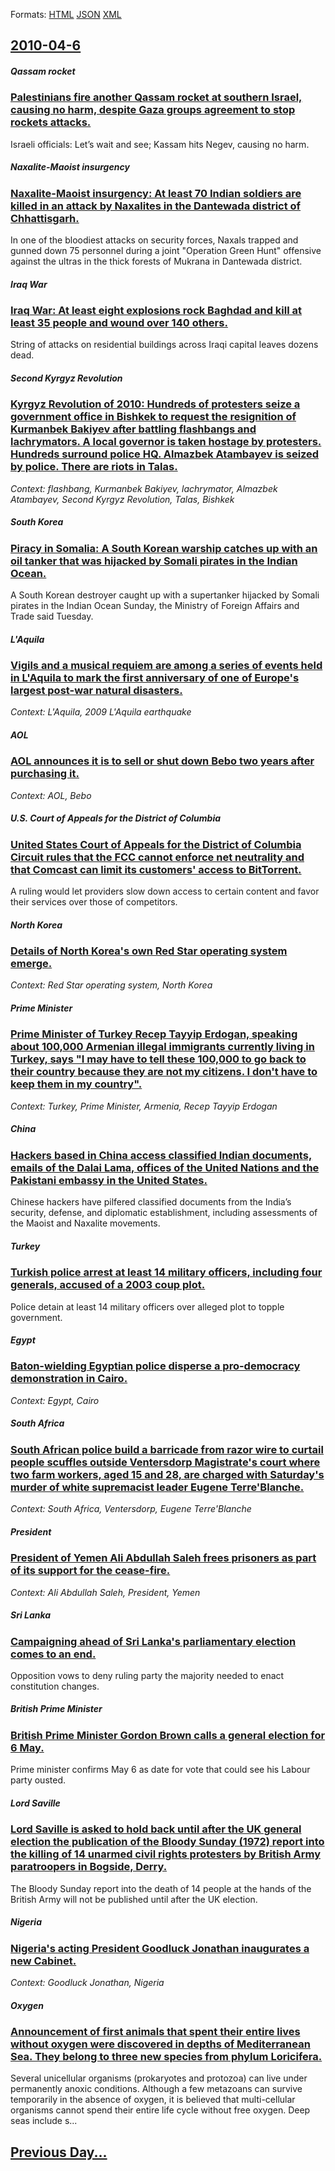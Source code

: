 
Formats: [HTML](2010/04/6/index.html)  [JSON](2010/04/6/index.json)  [XML](2010/04/6/index.xml)  

## [2010-04-6](/news/2010/04/6/index.md)

##### Qassam rocket
### [Palestinians fire another Qassam rocket at southern Israel, causing no harm, despite Gaza groups agreement to stop rockets attacks. ](/news/2010/04/6/palestinians-fire-another-qassam-rocket-at-southern-israel-causing-no-harm-despite-gaza-groups-agreement-to-stop-rockets-attacks.md)
Israeli officials: Let’s wait and see; Kassam hits Negev, causing no harm.

##### Naxalite-Maoist insurgency
### [Naxalite-Maoist insurgency: At least 70 Indian soldiers are killed in an attack by Naxalites in the Dantewada district of Chhattisgarh. ](/news/2010/04/6/naxaliteamaoist-insurgency-at-least-70-indian-soldiers-are-killed-in-an-attack-by-naxalites-in-the-dantewada-district-of-chhattisgarh.md)
In one of the bloodiest attacks on security forces, Naxals trapped and gunned down 75 personnel during a joint &quot;Operation Green Hunt&quot; offensive against the ultras in the thick forests of Mukrana in Dantewada district. 

##### Iraq War
### [Iraq War: At least eight explosions rock Baghdad and kill at least 35 people and wound over 140 others. ](/news/2010/04/6/iraq-war-at-least-eight-explosions-rock-baghdad-and-kill-at-least-35-people-and-wound-over-140-others.md)
String of attacks on residential buildings across Iraqi capital leaves dozens dead.

##### Second Kyrgyz Revolution
### [Kyrgyz Revolution of 2010: Hundreds of protesters seize a government office in Bishkek to request the resignition of Kurmanbek Bakiyev after battling flashbangs and lachrymators. A local governor is taken hostage by protesters. Hundreds surround police HQ. Almazbek Atambayev is seized by police. There are riots in Talas. ](/news/2010/04/6/kyrgyz-revolution-of-2010-hundreds-of-protesters-seize-a-government-office-in-bishkek-to-request-the-resignition-of-kurmanbek-bakiyev-after.md)
_Context: flashbang, Kurmanbek Bakiyev, lachrymator, Almazbek Atambayev, Second Kyrgyz Revolution, Talas, Bishkek_

##### South Korea
### [Piracy in Somalia: A South Korean warship catches up with an oil tanker that was hijacked by Somali pirates in the Indian Ocean. ](/news/2010/04/6/piracy-in-somalia-a-south-korean-warship-catches-up-with-an-oil-tanker-that-was-hijacked-by-somali-pirates-in-the-indian-ocean.md)
A South Korean destroyer caught up with a supertanker hijacked by Somali pirates in the Indian Ocean Sunday, the Ministry of Foreign Affairs and Trade said Tuesday.

##### L'Aquila
### [Vigils and a musical requiem are among a series of events held in L'Aquila to mark the first anniversary of one of Europe's largest post-war natural disasters. ](/news/2010/04/6/vigils-and-a-musical-requiem-are-among-a-series-of-events-held-in-l-aquila-to-mark-the-first-anniversary-of-one-of-europe-s-largest-post-war.md)
_Context: L'Aquila, 2009 L'Aquila earthquake_

##### AOL
### [AOL announces it is to sell or shut down Bebo two years after purchasing it. ](/news/2010/04/6/aol-announces-it-is-to-sell-or-shut-down-bebo-two-years-after-purchasing-it.md)
_Context: AOL, Bebo_

##### U.S. Court of Appeals for the District of Columbia
### [United States Court of Appeals for the District of Columbia Circuit rules that the FCC cannot enforce net neutrality and that Comcast can limit its customers' access to BitTorrent. ](/news/2010/04/6/united-states-court-of-appeals-for-the-district-of-columbia-circuit-rules-that-the-fcc-cannot-enforce-net-neutrality-and-that-comcast-can-li.md)
A ruling would let providers slow down access to certain content and favor their services over those of competitors.

##### North Korea
### [Details of North Korea's own Red Star operating system emerge. ](/news/2010/04/6/details-of-north-korea-s-own-red-star-operating-system-emerge.md)
_Context: Red Star operating system, North Korea_

##### Prime Minister
### [Prime Minister of Turkey Recep Tayyip Erdogan, speaking about 100,000 Armenian illegal immigrants currently living in Turkey, says "I may have to tell these 100,000 to go back to their country because they are not my citizens. I don't have to keep them in my country". ](/news/2010/04/6/prime-minister-of-turkey-recep-tayyip-erdoaan-speaking-about-100-000-armenian-illegal-immigrants-currently-living-in-turkey-says-i-may-h.md)
_Context: Turkey, Prime Minister, Armenia, Recep Tayyip Erdogan_

##### China
### [Hackers based in China access classified Indian documents, emails of the Dalai Lama, offices of the United Nations and the Pakistani embassy in the United States. ](/news/2010/04/6/hackers-based-in-china-access-classified-indian-documents-emails-of-the-dalai-lama-offices-of-the-united-nations-and-the-pakistani-embassy.md)
Chinese hackers have pilfered classified documents from the India&rsquo;s security, defense, and diplomatic establishment, including assessments of the Maoist and Naxalite movements.

##### Turkey
### [Turkish police arrest at least 14 military officers, including four generals, accused of a 2003 coup plot. ](/news/2010/04/6/turkish-police-arrest-at-least-14-military-officers-including-four-generals-accused-of-a-2003-coup-plot.md)
Police detain at least 14 military officers over alleged plot to topple government.

##### Egypt
### [Baton-wielding Egyptian police disperse a pro-democracy demonstration in Cairo. ](/news/2010/04/6/baton-wielding-egyptian-police-disperse-a-pro-democracy-demonstration-in-cairo.md)
_Context: Egypt, Cairo_

##### South Africa
### [South African police build a barricade from razor wire to curtail people scuffles outside Ventersdorp Magistrate's court where two farm workers, aged 15 and 28, are charged with Saturday's murder of white supremacist leader Eugene Terre'Blanche. ](/news/2010/04/6/south-african-police-build-a-barricade-from-razor-wire-to-curtail-people-scuffles-outside-ventersdorp-magistrate-s-court-where-two-farm-work.md)
_Context: South Africa, Ventersdorp, Eugene Terre'Blanche_

##### President
### [President of Yemen Ali Abdullah Saleh frees prisoners as part of its support for the cease-fire. ](/news/2010/04/6/president-of-yemen-ali-abdullah-saleh-frees-prisoners-as-part-of-its-support-for-the-cease-fire.md)
_Context: Ali Abdullah Saleh, President, Yemen_

##### Sri Lanka
### [Campaigning ahead of Sri Lanka's parliamentary election comes to an end. ](/news/2010/04/6/campaigning-ahead-of-sri-lanka-s-parliamentary-election-comes-to-an-end.md)
Opposition vows to deny ruling party the majority needed to enact constitution changes.

##### British Prime Minister
### [British Prime Minister Gordon Brown calls a general election for 6 May. ](/news/2010/04/6/british-prime-minister-gordon-brown-calls-a-general-election-for-6-may.md)
Prime minister confirms May 6 as date for vote that could see his Labour party ousted.

##### Lord Saville
### [Lord Saville is asked to hold back until after the UK general election the publication of the Bloody Sunday (1972) report into the killing of 14 unarmed civil rights protesters by British Army paratroopers in Bogside, Derry. ](/news/2010/04/6/lord-saville-is-asked-to-hold-back-until-after-the-uk-general-election-the-publication-of-the-bloody-sunday-1972-report-into-the-killing-o.md)
The Bloody Sunday report into the death of 14 people at the hands of the British Army will not be published until after the UK election.

##### Nigeria
### [Nigeria's acting President Goodluck Jonathan inaugurates a new Cabinet. ](/news/2010/04/6/nigeria-s-acting-president-goodluck-jonathan-inaugurates-a-new-cabinet.md)
_Context: Goodluck Jonathan, Nigeria_

##### Oxygen
### [Announcement of first animals that spent their entire lives without oxygen were discovered in depths of Mediterranean Sea. They belong to three new species from phylum Loricifera. ](/news/2010/04/6/announcement-of-first-animals-that-spent-their-entire-lives-without-oxygen-were-discovered-in-depths-of-mediterranean-sea-they-belong-to-th.md)
Several unicellular organisms (prokaryotes and protozoa) can live under permanently anoxic conditions. Although a few metazoans can survive temporarily in the absence of oxygen, it is believed that multi-cellular organisms cannot spend their entire life cycle without free oxygen. Deep seas include s...

## [Previous Day...](/news/2010/04/5/index.md)

